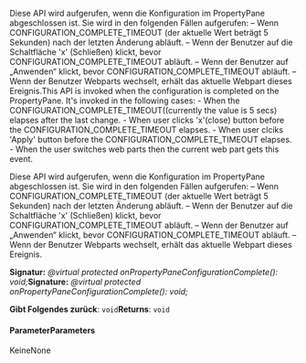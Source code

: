 <span data-ttu-id="e1dc5-p101">Diese API wird aufgerufen, wenn die Konfiguration im PropertyPane abgeschlossen ist. Sie wird in den folgenden Fällen aufgerufen: – Wenn CONFIGURATION_COMPLETE_TIMEOUT (der aktuelle Wert beträgt 5 Sekunden) nach der letzten Änderung abläuft. – Wenn der Benutzer auf die Schaltfläche 'x' (Schließen) klickt, bevor CONFIGURATION_COMPLETE_TIMEOUT abläuft. – Wenn der Benutzer auf „Anwenden“ klickt, bevor CONFIGURATION_COMPLETE_TIMEOUT abläuft. – Wenn der Benutzer Webparts wechselt, erhält das aktuelle Webpart dieses Ereignis.</span><span class="sxs-lookup"><span data-stu-id="e1dc5-p101">This API is invoked when the configuration is completed on the PropertyPane. It's invoked in the following cases: - When the CONFIGURATION_COMPLETE_TIMEOUT((currently the value is 5 secs) elapses after the last change. - When user clicks 'x'(close) button before the CONFIGURATION_COMPLETE_TIMEOUT elapses. - When user clciks 'Apply' button before the CONFIGURATION_COMPLETE_TIMEOUT elapses. - When the user switches web parts then the current web part gets this event.</span></span>




Diese API wird aufgerufen, wenn die Konfiguration im PropertyPane abgeschlossen ist. Sie wird in den folgenden Fällen aufgerufen: – Wenn CONFIGURATION_COMPLETE_TIMEOUT (der aktuelle Wert beträgt 5 Sekunden) nach der letzten Änderung abläuft. – Wenn der Benutzer auf die Schaltfläche 'x' (Schließen) klickt, bevor CONFIGURATION_COMPLETE_TIMEOUT abläuft. – Wenn der Benutzer auf „Anwenden“ klickt, bevor CONFIGURATION_COMPLETE_TIMEOUT abläuft. – Wenn der Benutzer Webparts wechselt, erhält das aktuelle Webpart dieses Ereignis.

<span data-ttu-id="e1dc5-107">**Signatur:** _@virtual protected onPropertyPaneConfigurationComplete(): void;_</span><span class="sxs-lookup"><span data-stu-id="e1dc5-107">**Signature:** _@virtual protected onPropertyPaneConfigurationComplete(): void;_</span></span>

<span data-ttu-id="e1dc5-108">**Gibt Folgendes zurück**: `void`</span><span class="sxs-lookup"><span data-stu-id="e1dc5-108">**Returns**: `void`</span></span>





#### <a name="parameters"></a><span data-ttu-id="e1dc5-109">Parameter</span><span class="sxs-lookup"><span data-stu-id="e1dc5-109">Parameters</span></span>
<span data-ttu-id="e1dc5-110">Keine</span><span class="sxs-lookup"><span data-stu-id="e1dc5-110">None</span></span>


